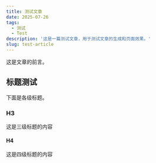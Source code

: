 ```yaml
---
title: 测试文章
date: 2025-07-26
tags:
  - 测试
  - Test
description: '这是一篇测试文章，用于测试文章的生成和页面效果。'
slug: test-article
---
```


这是文章的前言。

## 标题测试

下面是各级标题。

### H3

这是三级标题的内容

#### H4

这是四级标题的内容